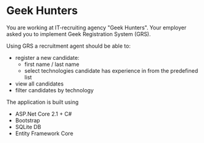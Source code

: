 # Geek Hunters

You are working at IT-recruiting agency "Geek Hunters". Your employer asked you to implement Geek Registration System
(GRS). 

Using GRS a recruitment agent should be able to:
  - register a new candidate:
     - first name / last name
     - select technologies candidate has experience in from the predefined list 
  - view all candidates
  - filter candidates by technology

The application is built using

- ASP.Net Core 2.1 + C#
- Bootstrap
- SQLite DB
- Entity Framework Core
